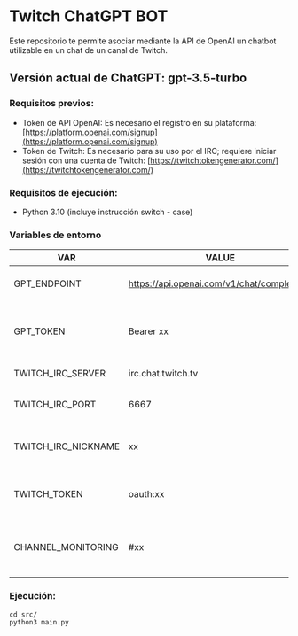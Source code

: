 # Twitch ChatGPT BOT

Este repositorio te permite asociar mediante la API de OpenAI un chatbot utilizable en un chat de un canal de Twitch.

## Versión actual de ChatGPT: gpt-3.5-turbo

### Requisitos previos:
- Token de API OpenAI: Es necesario el registro en su plataforma: [https://platform.openai.com/signup](https://platform.openai.com/signup)
- Token de Twitch: Es necesario para su uso por el IRC; requiere iniciar sesión con una cuenta de Twitch: [https://twitchtokengenerator.com/](https://twitchtokengenerator.com/)

### Requisitos de ejecución:
- Python 3.10 (incluye instrucción switch - case)

### Variables de entorno

| VAR | VALUE | DESC |
| --- | --- | --- |
| GPT_ENDPOINT | https://api.openai.com/v1/chat/completions | Endpoint de API OpenAI |
| GPT_TOKEN | Bearer xx | Token de OpenAI para cuenta registrada |
| TWITCH_IRC_SERVER | irc.chat.twitch.tv | Url de IRC de Twitch |
| TWITCH_IRC_PORT | 6667 | Puerto del IRC de Twitch |
| TWITCH_IRC_NICKNAME | xx | Nick de la cuenta usada como bot |
| TWITCH_TOKEN | oauth:xx | Token de la cuenta usada como bot |
| CHANNEL_MONITORING | #xx | Nombre de canal a monitorizar precedido por '#' |

### Ejecución:
``` 
cd src/  
python3 main.py
```
